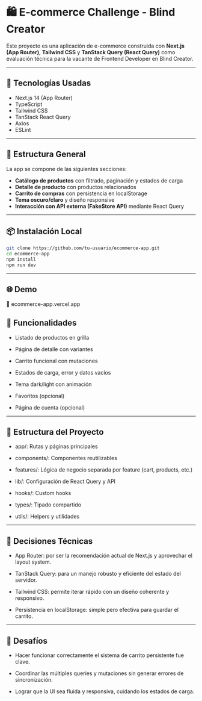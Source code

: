 # 🛍️ E-commerce Challenge - Blind Creator

Este proyecto es una aplicación de e-commerce construida con **Next.js (App Router)**, **Tailwind CSS** y **TanStack Query (React Query)** como evaluación técnica para la vacante de Frontend Developer en Blind Creator.

---

## 🚀 Tecnologías Usadas

- Next.js 14 (App Router)
- TypeScript
- Tailwind CSS
- TanStack React Query
- Axios
- ESLint

---

## 🧱 Estructura General

La app se compone de las siguientes secciones:

- **Catálogo de productos** con filtrado, paginación y estados de carga
- **Detalle de producto** con productos relacionados
- **Carrito de compras** con persistencia en localStorage
- **Tema oscuro/claro** y diseño responsive
- **Interacción con API externa (FakeStore API)** mediante React Query

---

## 📦 Instalación Local

```bash
git clone https://github.com/tu-usuario/ecommerce-app.git
cd ecommerce-app
npm install
npm run dev
```
---

## 🌐 Demo
 🔗 ecommerce-app.vercel.app

## 🎯 Funcionalidades
- Listado de productos en grilla

- Página de detalle con variantes

- Carrito funcional con mutaciones

- Estados de carga, error y datos vacíos

-  Tema dark/light con animación

-  Favoritos (opcional)

-  Página de cuenta (opcional)

---

## 📁 Estructura del Proyecto
- app/: Rutas y páginas principales

- components/: Componentes reutilizables

- features/: Lógica de negocio separada por feature (cart, products, etc.)

- lib/: Configuración de React Query y API

- hooks/: Custom hooks

- types/: Tipado compartido

- utils/: Helpers y utilidades

---

## 🧠 Decisiones Técnicas
- App Router: por ser la recomendación actual de Next.js y aprovechar el layout system.

- TanStack Query: para un manejo robusto y eficiente del estado del servidor.

- Tailwind CSS: permite iterar rápido con un diseño coherente y responsivo.

- Persistencia en localStorage: simple pero efectiva para guardar el carrito.

---

## 🤯 Desafíos
- Hacer funcionar correctamente el sistema de carrito persistente fue clave.

- Coordinar las múltiples queries y mutaciones sin generar errores de sincronización.

- Lograr que la UI sea fluida y responsiva, cuidando los estados de carga.
 
